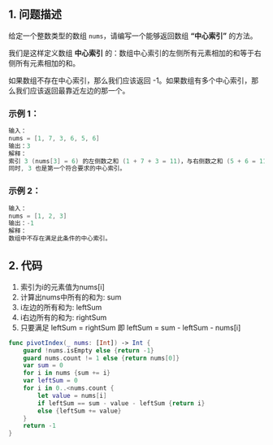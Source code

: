 ## 1. 问题描述

给定一个整数类型的数组 `nums`，请编写一个能够返回数组 **“中心索引”** 的方法。

我们是这样定义数组 **中心索引** 的：数组中心索引的左侧所有元素相加的和等于右侧所有元素相加的和。

如果数组不存在中心索引，那么我们应该返回 -1。如果数组有多个中心索引，那么我们应该返回最靠近左边的那一个。

### **示例 1：**

```swift
输入：
nums = [1, 7, 3, 6, 5, 6]
输出：3
解释：
索引 3 (nums[3] = 6) 的左侧数之和 (1 + 7 + 3 = 11)，与右侧数之和 (5 + 6 = 11) 相等。
同时, 3 也是第一个符合要求的中心索引。
```

### **示例 2：**

```swift
输入：
nums = [1, 2, 3]
输出：-1
解释：
数组中不存在满足此条件的中心索引。
```

## 2. 代码

1. 索引为i的元素值为nums\[i]
2. 计算出nums中所有的和为: sum
3. i左边的所有和为: leftSum
4. i右边所有的和为: rightSum
5. 只要满足 leftSum = rightSum 即 leftSum = sum - leftSum - nums[i] 

```swift
func pivotIndex(_ nums: [Int]) -> Int {
    guard !nums.isEmpty else {return -1}
    guard nums.count != 1 else {return nums[0]}
    var sum = 0
    for i in nums {sum += i}
    var leftSum = 0
    for i in 0..<nums.count {
        let value = nums[i]
        if leftSum == sum - value - leftSum {return i}
        else {leftSum += value}
    }
    return -1
}
```

